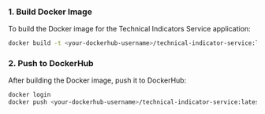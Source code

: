 ### 1. Build Docker Image

To build the Docker image for the Technical Indicators Service application:

```bash
docker build -t <your-dockerhub-username>/technical-indicator-service:latest .
```

### 2. Push to DockerHub

After building the Docker image, push it to DockerHub:

```bash
docker login
docker push <your-dockerhub-username>/technical-indicator-service:latest
```
